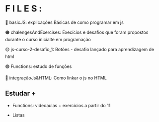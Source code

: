 # F I L E S :

🔴 basicJS: explicações Básicas de como programar em js

🟠 chalengesAndExercises: Execícios e desafios que foram propostos durante o curso inicialte em programação

   🟡 js-curso-2-desafio_1: Botões - desafio lançado para aprendizagem de html
 
🟢 Functions: estudo de funções
 
🔵 integraçãoJs&HTML: Como linkar o js no HTML

## Estudar +

* Functions: videoaulas + exercicios a partir do 11

* Listas